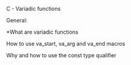 C - Variadic functions

General:

*What are variadic functions

How to use va_start, va_arg and va_end macros

Why and how to use the const type qualifier

